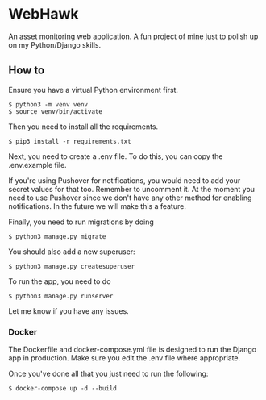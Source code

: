 # WebHawk

An asset monitoring web application. A fun project of mine just to polish up on my Python/Django skills.

## How to

Ensure you have a virtual Python environment first.

```
$ python3 -m venv venv
$ source venv/bin/activate
```

Then you need to install all the requirements.

```
$ pip3 install -r requirements.txt
```

Next, you need to create a .env file. To do this, you can copy the .env.example file.

If you're using Pushover for notifications, you would need to add your secret values for that too. Remember to uncomment it. At the moment you need to use Pushover since we don't have any other method for enabling notifications. In the future we will make this a feature.

Finally, you need to run migrations by doing

```
$ python3 manage.py migrate
```

You should also add a new superuser:

```
$ python3 manage.py createsuperuser
```

To run the app, you need to do

```
$ python3 manage.py runserver
```

Let me know if you have any issues.

### Docker

The Dockerfile and docker-compose.yml file is designed to run the Django app in production. Make sure you edit the .env file where appropriate.

Once you've done all that you just need to run the following:

```
$ docker-compose up -d --build
```

